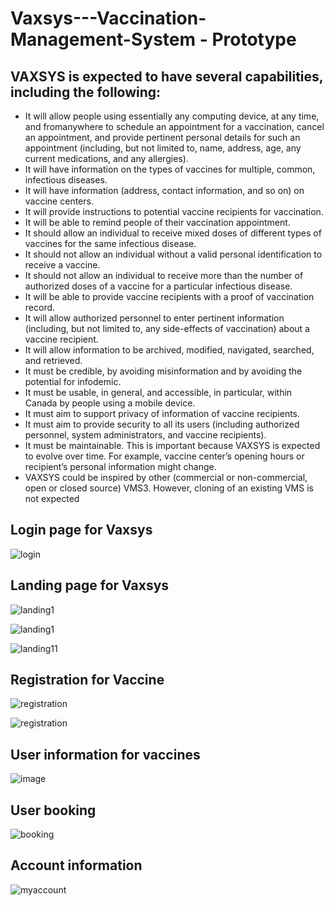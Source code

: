 # Vaxsys---Vaccination-Management-System - Prototype

## VAXSYS is expected to have several capabilities, including the following:
* It will allow people using essentially any computing device, at any time, and fromanywhere to schedule an appointment for a vaccination, cancel an appointment, and
provide pertinent personal details for such an appointment (including, but not limited to, name, address, age, any current medications, and any allergies).
* It will have information on the types of vaccines for multiple, common, infectious diseases.
* It will have information (address, contact information, and so on) on vaccine centers.
* It will provide instructions to potential vaccine recipients for vaccination.
* It will be able to remind people of their vaccination appointment.
* It should allow an individual to receive mixed doses of different types of vaccines for the same infectious disease.
* It should not allow an individual without a valid personal identification to receive a
vaccine.
* It should not allow an individual to receive more than the number of authorized doses
of a vaccine for a particular infectious disease.
* It will be able to provide vaccine recipients with a proof of vaccination record.
* It will allow authorized personnel to enter pertinent information (including, but not
limited to, any side-effects of vaccination) about a vaccine recipient.
* It will allow information to be archived, modified, navigated, searched, and
retrieved.
* It must be credible, by avoiding misinformation and by avoiding the potential for
infodemic.
* It must be usable, in general, and accessible, in particular, within Canada by
people using a mobile device.
* It must aim to support privacy of information of vaccine recipients.
* It must aim to provide security to all its users (including authorized personnel,
system administrators, and vaccine recipients).
* It must be maintainable. This is important because VAXSYS is expected to evolve
over time. For example, vaccine center’s opening hours or recipient’s personal
information might change.
* VAXSYS could be inspired by other (commercial or non-commercial, open or closed
source) VMS3. However, cloning of an existing VMS is not expected


## Login page for Vaxsys
![login](https://user-images.githubusercontent.com/20532970/204039592-7487abfe-12a9-45ae-ad70-d7053708454c.PNG)


## Landing page for Vaxsys
![landing1](https://user-images.githubusercontent.com/20532970/204039617-fd88f863-0582-4370-bff2-48e0924b21ef.PNG) 

![landing1](https://user-images.githubusercontent.com/20532970/204039625-ff13e08f-daa9-4b6d-88d8-ea72f076694c.PNG) 

![landing11](https://user-images.githubusercontent.com/20532970/204039634-72e6b87d-cbef-402a-92da-4b7c1250c8d9.PNG)

## Registration for Vaccine

![registration](https://user-images.githubusercontent.com/20532970/204039684-3b9f33d5-ec60-4fae-9d70-cb306a703611.PNG)

![registration](https://user-images.githubusercontent.com/20532970/204039688-3fecaa53-554d-4e14-9d4c-654c565c5e04.PNG)


## User information for vaccines
![image](https://user-images.githubusercontent.com/20532970/204039379-da2e3908-5121-4566-a65c-0ff3a2793618.png)

## User booking
![booking](https://user-images.githubusercontent.com/20532970/204039708-3df92081-0e84-4ba7-a060-7ba033cb7ba7.PNG)

## Account information
![myaccount](https://user-images.githubusercontent.com/20532970/204039733-e4607aee-7fb1-458c-a5d0-9bd3f36598f9.PNG)




